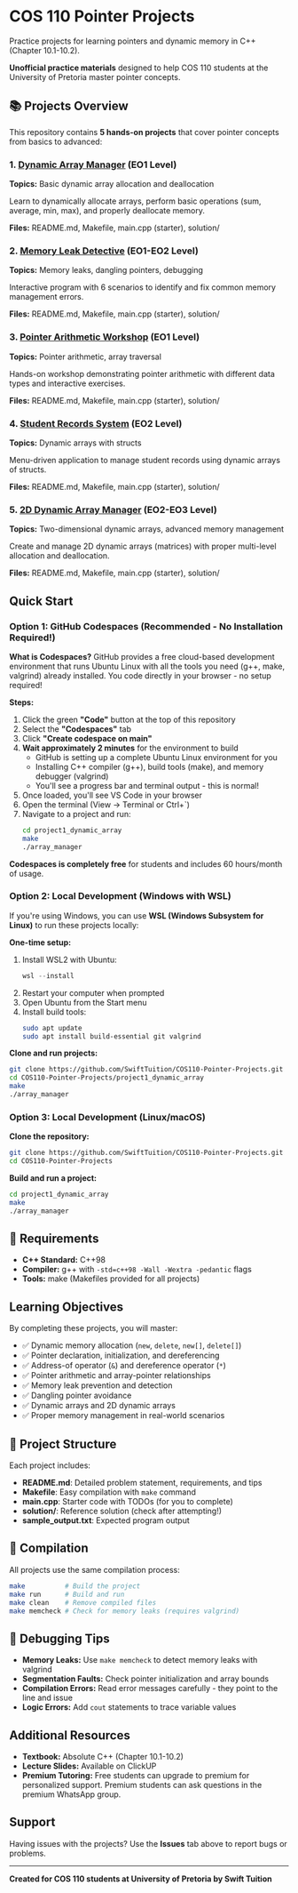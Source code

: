 # COS 110 Pointer Projects

Practice projects for learning pointers and dynamic memory in C++ (Chapter 10.1-10.2).

**Unofficial practice materials** designed to help COS 110 students at the University of Pretoria master pointer concepts.

## 📚 Projects Overview

This repository contains **5 hands-on projects** that cover pointer concepts from basics to advanced:

### 1. [Dynamic Array Manager](./project1_dynamic_array/) (EO1 Level)
**Topics:** Basic dynamic array allocation and deallocation

Learn to dynamically allocate arrays, perform basic operations (sum, average, min, max), and properly deallocate memory.

**Files:** README.md, Makefile, main.cpp (starter), solution/

### 2. [Memory Leak Detective](./project2_memory_leak_detective/) (EO1-EO2 Level)
**Topics:** Memory leaks, dangling pointers, debugging

Interactive program with 6 scenarios to identify and fix common memory management errors.

**Files:** README.md, Makefile, main.cpp (starter), solution/

### 3. [Pointer Arithmetic Workshop](./project3_pointer_arithmetic/) (EO1 Level)
**Topics:** Pointer arithmetic, array traversal

Hands-on workshop demonstrating pointer arithmetic with different data types and interactive exercises.

**Files:** README.md, Makefile, main.cpp (starter), solution/

### 4. [Student Records System](./project4_student_records/) (EO2 Level)
**Topics:** Dynamic arrays with structs

Menu-driven application to manage student records using dynamic arrays of structs.

**Files:** README.md, Makefile, main.cpp (starter), solution/

### 5. [2D Dynamic Array Manager](./project5_2d_dynamic_array/) (EO2-EO3 Level)
**Topics:** Two-dimensional dynamic arrays, advanced memory management

Create and manage 2D dynamic arrays (matrices) with proper multi-level allocation and deallocation.

**Files:** README.md, Makefile, main.cpp (starter), solution/

## Quick Start

### Option 1: GitHub Codespaces (Recommended - No Installation Required!)

**What is Codespaces?** GitHub provides a free cloud-based development environment that runs Ubuntu Linux with all the tools you need (g++, make, valgrind) already installed. You code directly in your browser - no setup required!

**Steps:**
1. Click the green **"Code"** button at the top of this repository
2. Select the **"Codespaces"** tab
3. Click **"Create codespace on main"**
4. **Wait approximately 2 minutes** for the environment to build
   - GitHub is setting up a complete Ubuntu Linux environment for you
   - Installing C++ compiler (g++), build tools (make), and memory debugger (valgrind)
   - You'll see a progress bar and terminal output - this is normal!
5. Once loaded, you'll see VS Code in your browser
6. Open the terminal (View → Terminal or Ctrl+`)
7. Navigate to a project and run:
   ```bash
   cd project1_dynamic_array
   make
   ./array_manager
   ```

**Codespaces is completely free** for students and includes 60 hours/month of usage.

### Option 2: Local Development (Windows with WSL)

If you're using Windows, you can use **WSL (Windows Subsystem for Linux)** to run these projects locally:

**One-time setup:**
1. Install WSL2 with Ubuntu:
   ```powershell
   wsl --install
   ```
2. Restart your computer when prompted
3. Open Ubuntu from the Start menu
4. Install build tools:
   ```bash
   sudo apt update
   sudo apt install build-essential git valgrind
   ```

**Clone and run projects:**
```bash
git clone https://github.com/SwiftTuition/COS110-Pointer-Projects.git
cd COS110-Pointer-Projects/project1_dynamic_array
make
./array_manager
```

### Option 3: Local Development (Linux/macOS)

**Clone the repository:**
```bash
git clone https://github.com/SwiftTuition/COS110-Pointer-Projects.git
cd COS110-Pointer-Projects
```

**Build and run a project:**
```bash
cd project1_dynamic_array
make
./array_manager
```

## 📖 Requirements

- **C++ Standard:** C++98
- **Compiler:** g++ with `-std=c++98 -Wall -Wextra -pedantic` flags
- **Tools:** make (Makefiles provided for all projects)

## Learning Objectives

By completing these projects, you will master:

- ✅ Dynamic memory allocation (`new`, `delete`, `new[]`, `delete[]`)
- ✅ Pointer declaration, initialization, and dereferencing
- ✅ Address-of operator (`&`) and dereference operator (`*`)
- ✅ Pointer arithmetic and array-pointer relationships
- ✅ Memory leak prevention and detection
- ✅ Dangling pointer avoidance
- ✅ Dynamic arrays and 2D dynamic arrays
- ✅ Proper memory management in real-world scenarios

## 📝 Project Structure

Each project includes:

- **README.md**: Detailed problem statement, requirements, and tips
- **Makefile**: Easy compilation with `make` command
- **main.cpp**: Starter code with TODOs (for you to complete)
- **solution/**: Reference solution (check after attempting!)
- **sample_output.txt**: Expected program output

## 🔧 Compilation

All projects use the same compilation process:

```bash
make          # Build the project
make run      # Build and run
make clean    # Remove compiled files
make memcheck # Check for memory leaks (requires valgrind)
```

## 🐛 Debugging Tips

- **Memory Leaks:** Use `make memcheck` to detect memory leaks with valgrind
- **Segmentation Faults:** Check pointer initialization and array bounds
- **Compilation Errors:** Read error messages carefully - they point to the line and issue
- **Logic Errors:** Add `cout` statements to trace variable values

## Additional Resources

- **Textbook:** Absolute C++ (Chapter 10.1-10.2)
- **Lecture Slides:** Available on ClickUP
- **Premium Tutoring:** Free students can upgrade to premium for personalized support. Premium students can ask questions in the premium WhatsApp group.

## Support

Having issues with the projects? Use the **Issues** tab above to report bugs or problems.

---

**Created for COS 110 students at University of Pretoria by Swift Tuition**
